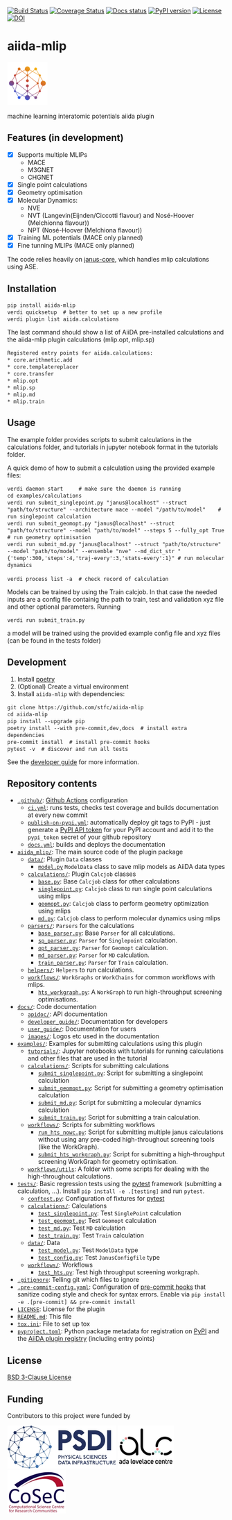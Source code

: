 [![Build Status][ci-badge]][ci-link]
[![Coverage Status][cov-badge]][cov-link]
[![Docs status][docs-badge]][docs-link]
[![PyPI version][pypi-badge]][pypi-link]
[![License][license-badge]][license-link]
[![DOI][doi-badge]][doi-link]

# aiida-mlip
![logo][logo]

machine learning interatomic potentials aiida plugin

## Features (in development)

- [x] Supports multiple MLIPs
  - MACE
  - M3GNET
  - CHGNET
- [x] Single point calculations
- [x] Geometry optimisation
- [x] Molecular Dynamics:
  - NVE
  - NVT (Langevin(Eijnden/Ciccotti flavour) and Nosé-Hoover (Melchionna flavour))
  - NPT (Nosé-Hoover (Melchiona flavour))
- [x] Training ML potentials (MACE only planned)
- [x] Fine tunning MLIPs (MACE only planned)

The code relies heavily on [janus-core](https://github.com/stfc/janus-core), which handles mlip calculations using ASE.



## Installation

```shell
pip install aiida-mlip
verdi quicksetup  # better to set up a new profile
verdi plugin list aiida.calculations
```
The last command should show a list of AiiDA pre-installed calculations and the aiida-mlip plugin calculations (mlip.opt, mlip.sp)
```
Registered entry points for aiida.calculations:
* core.arithmetic.add
* core.templatereplacer
* core.transfer
* mlip.opt
* mlip.sp
* mlip.md
* mlip.train
```


## Usage

The example folder provides scripts to submit calculations in the calculations folder, and tutorials in jupyter notebook format in the tutorials folder.

A quick demo of how to submit a calculation using the provided example files:
```shell
verdi daemon start     # make sure the daemon is running
cd examples/calculations
verdi run submit_singlepoint.py "janus@localhost" --struct "path/to/structure" --architecture mace --model "/path/to/model"    # run singlepoint calculation
verdi run submit_geomopt.py "janus@localhost" --struct "path/to/structure" --model "path/to/model" --steps 5 --fully_opt True # run geometry optimisation
verdi run submit_md.py "janus@localhost" --struct "path/to/structure" --model "path/to/model" --ensemble "nve" --md_dict_str "{'temp':300,'steps':4,'traj-every':3,'stats-every':1}" # run molecular dynamics

verdi process list -a  # check record of calculation
```
Models can be trained by using the Train calcjob. In that case the needed inputs are a config file containig the path to train, test and validation xyz file and other optional parameters. Running
```shell
verdi run submit_train.py
```
a model will be trained using the provided example config file and xyz files (can be found in the tests folder)

## Development

1. Install [poetry](https://python-poetry.org/docs/#installation)
2. (Optional) Create a virtual environment
3. Install `aiida-mlip` with dependencies:

```shell
git clone https://github.com/stfc/aiida-mlip
cd aiida-mlip
pip install --upgrade pip
poetry install --with pre-commit,dev,docs  # install extra dependencies
pre-commit install  # install pre-commit hooks
pytest -v  # discover and run all tests
```

See the [developer guide](https://stfc.github.io/aiida-mlip/developer_guide/index.html) for more information.

## Repository contents

* [`.github/`](.github/): [Github Actions](https://github.com/features/actions) configuration
  * [`ci.yml`](.github/workflows/ci.yml): runs tests, checks test coverage and builds documentation at every new commit
  * [`publish-on-pypi.yml`](.github/workflows/publish-on-pypi.yml): automatically deploy git tags to PyPI - just generate a [PyPI API token](https://pypi.org/help/#apitoken) for your PyPI account and add it to the `pypi_token` secret of your github repository
  * [`docs.yml`](.github/workflows/docs.yml): builds and deploys the documentation
* [`aiida_mlip/`](aiida_mlip/): The main source code of the plugin package
  * [`data/`](aiida_mlip/data/): Plugin `Data` classes
    * [`model.py`](aiida_mlip/data/model.py) `ModelData` class to save mlip models as AiiDA data types
  * [`calculations/`](aiida_mlip/calculations/): Plugin `Calcjob` classes
    * [`base.py`](aiida_mlip/calculations/base.py): Base `Calcjob` class for other calculations
    * [`singlepoint.py`](aiida_mlip/calculations/singlepoint.py): `Calcjob` class to run single point calculations using mlips
    * [`geomopt.py`](aiida_mlip/calculations/geomopt.py): `Calcjob` class to perform geometry optimization using mlips
    * [`md.py`](aiida_mlip/calculations/md.py): `Calcjob` class to perform molecular dynamics using mlips
  * [`parsers/`](aiida_mlip/parsers/): `Parsers` for the calculations
    * [`base_parser.py`](aiida_mlip/parsers/base_parser.py): Base `Parser` for all calculations.
    * [`sp_parser.py`](aiida_mlip/parsers/sp_parser.py): `Parser` for `Singlepoint` calculation.
    * [`opt_parser.py`](aiida_mlip/parsers/opt_parser.py): `Parser` for `Geomopt` calculation.
    * [`md_parser.py`](aiida_mlip/parsers/md_parser.py): `Parser` for `MD` calculation.
    * [`train_parser.py`](aiida_mlip/parsers/train_parser.py): `Parser` for `Train` calculation.
  * [`helpers/`](aiida_mlip/helpers/): `Helpers` to run calculations.
  * [`workflows/`](aiida_mlip/workflows/): `WorkGraphs` or `WorkChains` for common workflows with mlips.
    * [`hts_workgraph.py`](aiida_mlip/workflows/hts_workgraph.py): A `WorkGraph` to run high-throughput screening optimisations.
* [`docs/`](docs/source/): Code documentation
  * [`apidoc/`](docs/source/apidoc/): API documentation
  * [`developer_guide/`](docs/source/developer_guide/): Documentation for developers
  * [`user_guide/`](docs/source/user_guide/): Documentation for users
  * [`images/`](docs/source/images/): Logos etc used in the documentation
* [`examples/`](examples/): Examples for submitting calculations using this plugin
  * [`tutorials/`](examples/tutorials/): Jupyter notebooks with tutorials for running calculations and other files that are used in the tutorial
  * [`calculations/`](examples/calculations/): Scripts for submitting calculations
    * [`submit_singlepoint.py`](examples/calculations/submit_singlepoint.py): Script for submitting a singlepoint calculation
    * [`submit_geomopt.py`](examples/calculations/submit_geomopt.py): Script for submitting a geometry optimisation calculation
    * [`submit_md.py`](examples/calculations/submit_md.py): Script for submitting a molecular dynamics calculation
    * [`submit_train.py`](examples/calculations/submit_train.py): Script for submitting a train calculation.
  * [`workflows/`](examples/workflows/): Scripts for submitting workflows
    * [`run_hts_nowc.py`](examples/workflows/run_hts_nowc.py): Script for submitting multiple janus calculations without using any pre-coded high-throughout screening tools (like the WorkGraph).
    * [`submit_hts_workgraph.py`](examples/workflows/submit_hts_workgraph.py): Script for submitting a high-throughput screening WorkGraph for geometry optimisation.
  * [`workflows/utils`](examples/workflows/utils): A folder with some scripts for dealing with the high-throughout calculations.
* [`tests/`](tests/): Basic regression tests using the [pytest](https://docs.pytest.org/en/latest/) framework (submitting a calculation, ...). Install `pip install -e .[testing]` and run `pytest`.
  * [`conftest.py`](tests/conftest.py): Configuration of fixtures for [pytest](https://docs.pytest.org/en/latest/)
  * [`calculations/`](tests/calculations): Calculations
    * [`test_singlepoint.py`](tests/calculations/test_singlepoint.py): Test `SinglePoint` calculation
    * [`test_geomopt.py`](tests/calculations/test_geomopt.py): Test `Geomopt` calculation
    * [`test_md.py`](tests/calculations/test_md.py): Test `MD` calculation
    * [`test_train.py`](tests/calculations/test_train.py): Test `Train` calculation
  * [`data/`](tests/data): Data
    * [`test_model.py`](tests/data/test_model.py): Test `ModelData` type
    * [`test_config.py`](tests/data/test_config.py): Test `JanusConfigfile` type
  * [`workflows/`](tests/workflows): Workflows
    * [`test_hts.py`](tests/workflows/test_hts.py): Test high throughput screening workgraph.
* [`.gitignore`](.gitignore): Telling git which files to ignore
* [`.pre-commit-config.yaml`](.pre-commit-config.yaml): Configuration of [pre-commit hooks](https://pre-commit.com/) that sanitize coding style and check for syntax errors. Enable via `pip install -e .[pre-commit] && pre-commit install`
* [`LICENSE`](LICENSE): License for the plugin
* [`README.md`](README.md): This file
* [`tox.ini`](tox.ini): File to set up tox
* [`pyproject.toml`](pyproject.toml): Python package metadata for registration on [PyPI](https://pypi.org/) and the [AiiDA plugin registry](https://aiidateam.github.io/aiida-registry/) (including entry points)


## License

[BSD 3-Clause License](LICENSE)

## Funding

Contributors to this project were funded by

[![PSDI](https://raw.githubusercontent.com/stfc/aiida-mlip/main/docs/source/images/psdi-100.webp)](https://www.psdi.ac.uk/)
[![ALC](https://raw.githubusercontent.com/stfc/aiida-mlip/main/docs/source/images/alc-100.webp)](https://adalovelacecentre.ac.uk/)
[![CoSeC](https://raw.githubusercontent.com/stfc/aiida-mlip/main/docs/source/images/cosec-100.webp)](https://www.scd.stfc.ac.uk/Pages/CoSeC.aspx)


[ci-badge]: https://github.com/stfc/aiida-mlip/workflows/ci/badge.svg
[ci-link]: https://github.com/stfc/aiida-mlip/actions
[cov-badge]: https://coveralls.io/repos/github/stfc/aiida-mlip/badge.svg?branch=main
[cov-link]: https://coveralls.io/github/stfc/aiida-mlip?branch=main
[docs-badge]: https://github.com/stfc/aiida-mlip/actions/workflows/docs.yml/badge.svg
[docs-link]: https://stfc.github.io/aiida-mlip/
[pypi-badge]: https://badge.fury.io/py/aiida-mlip.svg
[pypi-link]: https://badge.fury.io/py/aiida-mlip
[license-badge]: https://img.shields.io/badge/License-BSD_3--Clause-blue.svg
[license-link]: https://opensource.org/licenses/BSD-3-Clause
[doi-link]: https://zenodo.org/badge/latestdoi/750834002
[doi-badge]: https://zenodo.org/badge/750834002.svg
[logo]: https://raw.githubusercontent.com/stfc/aiida-mlip/main/docs/source/images/aiida-mlip-100.png
